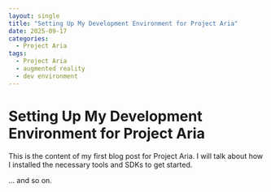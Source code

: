 ```yaml
---
layout: single
title: "Setting Up My Development Environment for Project Aria"
date: 2025-09-17
categories:
  - Project Aria
tags:
  - Project Aria
  - augmented reality
  - dev environment
---
```

# Setting Up My Development Environment for Project Aria

This is the content of my first blog post for Project Aria. I will talk about how I installed the necessary tools and SDKs to get started.

... and so on.
